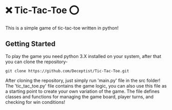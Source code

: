 # ❌ Tic-Tac-Toe ⭕
This is a simple game of tic-tac-toe written in python!

## Getting Started
To play the game you need python 3.X installed on your system, after that you can clone the repository-
```
git clone https://github.com/Deceptist/Tic-Tac-Toe.git
```

After cloning the repository, just simply run 'main.py' file in the src folder!
The 'tic_tac_toe.py' file contains the game logic, you can also use this file as a starting point to create your own variation of the game. The file defines classes and functions for managing the game board, player turns, and checking for win conditions!
